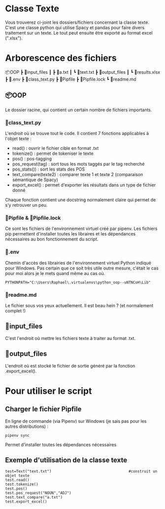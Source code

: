 # Classe Texte

Vous trouverez ci-joint les dossiers/fichiers concernant la classe texte. C'est une classe python qui utilise Spacy et pandas pour faire divers traitement sur un texte. Le tout peut ensuite être exporté au format excel (".xlsx").

# Arborescence des fichiers

📦OOP
┣ 📂input_files
┃ ┣ 📜a.txt
┃ ┗ 📜text.txt
┣ 📂output_files
┃ ┗ 📜results.xlsx
┣ 📜.env
┣ 📜class_text.py
┣ 📜Pipfile
┣ 📜Pipfile.lock
┗ 📜readme.md

## 📦OOP

Le dossier racine, qui contient un certain nombre de fichiers importants.
### 📜class_text.py
L'endroit où se trouve tout le code. Il contient 7 fonctions applicables à l'objet texte :

- read() : ouvrir le fichier cible en format .txt
- tokenize() : permet de tokeniser le texte
- pos() : pos-tagging
- pos_request(tag) : sort tous les mots taggés par le tag recherché
- pos_stats()) : sort les stats des POS
- text_compare(texte2) : comparer texte 1 et texte 2 (comparaison sémantique de Spacy)
- export_excel() : permet d'exporter les résultats dans un type de fichier donné

Chaque fonction contient une docstring normalement claire qui permet de s'y retrouver un peu.

### 📜Pipfile & 📜Pipfile.lock

Ce sont les fichiers de l'environnement virtuel créé par pipenv. Les fichiers pip permettent d'installer toutes les libraires et les dépendances nécessaires au bon fonctionnement du script.

### 📜.env

Chemin d'accès des librairies de l'environnement virtuel Python indiqué pour Windows. Pas certain que ce soit très utile outre mesure, c'était le cas pour moi alors je le mets quand même au cas où.

    PYTHONPATH="C:\Users\Raphael\.virtualenvs\python_oop--uNTNCoH\Lib"

### 📜readme.md

Le fichier sous vos yeux actuellement. Il est beau hein ? (et normalement complet !)

## 📂input_files

C'est l'endroit où mettre les fichiers texte à traiter au format .txt.

## 📂output_files

L'endroit où est stocké le fichier de sortie généré par la fonction .export_excel().



# Pour utiliser le script

## Charger le fichier Pipfile

En ligne de commande (via Pipenv) sur Windows (je sais pas pour les autres distributions) :

    pipenv sync

Permet d'installer toutes les dépendances nécessaires

## Exemple d'utilisation de la classe texte

    test=Text("text.txt")									#construit un objet texte
    test.read()
    test.tokenize()
    test.pos()
    test.pos_request("NOUN","ADJ")
    test.text_compare("a.txt")
    test.export_excel()
